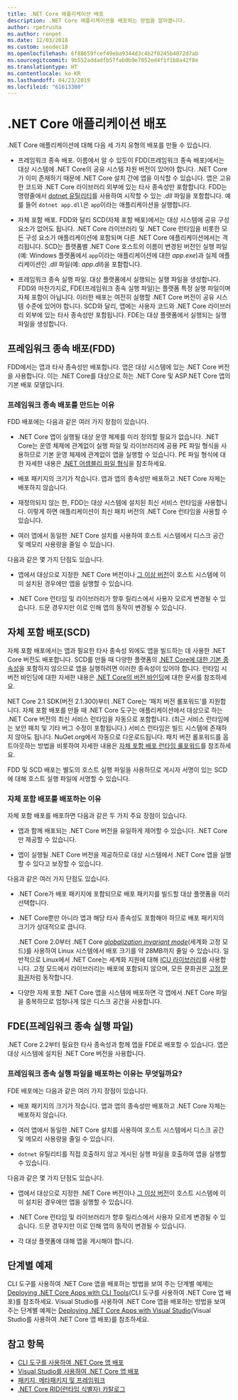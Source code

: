 ```yaml
---
title: .NET Core 애플리케이션 배포
description: .NET Core 애플리케이션을 배포하는 방법을 알아봅니다.
author: rpetrusha
ms.author: ronpet
ms.date: 12/03/2018
ms.custom: seodec18
ms.openlocfilehash: 6f88659fcef49eba9344d3c4b2f0245b4072d7ab
ms.sourcegitcommit: 9b552addadfb57fab0b9e7852ed4f1f1b8a42f8e
ms.translationtype: HT
ms.contentlocale: ko-KR
ms.lasthandoff: 04/23/2019
ms.locfileid: "61613380"
---
```

# <a name="net-core-application-deployment"></a>.NET Core 애플리케이션 배포

.NET Core 애플리케이션에 대해 다음 세 가지 유형의 배포를 만들 수 있습니다.

- 프레임워크 종속 배포. 이름에서 알 수 있듯이 FDD(프레임워크 종속 배포)에서는 대상 시스템에 .NET Core의 공유 시스템 차원 버전이 있어야 합니다. .NET Core가 이미 존재하기 때문에 .NET Core 설치 간에 앱을 이식할 수 있습니다. 앱은 고유한 코드와 .NET Core 라이브러리 외부에 있는 타사 종속성만 포함합니다. FDD는 명령줄에서 [dotnet 유틸리티](../tools/dotnet.md)를 사용하여 시작할 수 있는 *.dll* 파일을 포함합니다. 예를 들어 `dotnet app.dll`은 `app`이라는 애플리케이션을 실행합니다.

- 자체 포함 배포. FDD와 달리 SCD(자체 포함 배포)에서는 대상 시스템에 공유 구성 요소가 없어도 됩니다. .NET Core 라이브러리 및 .NET Core 런타임을 비롯한 모든 구성 요소가 애플리케이션에 포함되며 다른 .NET Core 애플리케이션에서는 격리됩니다. SCD는 플랫폼별 .NET Core 호스트의 이름이 변경된 버전인 실행 파일(예: Windows 플랫폼에서 `app`이라는 애플리케이션에 대한 *app.exe*)과 실제 애플리케이션인 *.dll* 파일(예: *app.dll*)을 포함합니다.

- 프레임워크 종속 실행 파일. 대상 플랫폼에서 실행되는 실행 파일을 생성합니다. FDD와 마찬가지로, FDE(프레임워크 종속 실행 파일)는 플랫폼 특정 실행 파일이며 자체 포함이 아닙니다. 이러한 배포는 여전히 실행할 .NET Core 버전이 공유 시스템 수준에 있어야 합니다. SCD와 달리, 앱에는 사용자 코드와 .NET Core 라이브러리 외부에 있는 타사 종속성만 포함됩니다. FDE는 대상 플랫폼에서 실행되는 실행 파일을 생성합니다.

## <a name="framework-dependent-deployments-fdd"></a>프레임워크 종속 배포(FDD)

FDD에서는 앱과 타사 종속성만 배포합니다. 앱은 대상 시스템에 있는 .NET Core 버전을 사용합니다. 이는 .NET Core를 대상으로 하는 .NET Core 및 ASP.NET Core 앱의 기본 배포 모델입니다.

### <a name="why-create-a-framework-dependent-deployment"></a>프레임워크 종속 배포를 만드는 이유

FDD 배포에는 다음과 같은 여러 가지 장점이 있습니다.

- .NET Core 앱이 실행될 대상 운영 체제를 미리 정의할 필요가 없습니다. .NET Core는 운영 체제에 관계없이 실행 파일 및 라이브러리에 공용 PE 파일 형식을 사용하므로 기본 운영 체제에 관계없이 앱을 실행할 수 있습니다. PE 파일 형식에 대한 자세한 내용은 [.NET 어셈블리 파일 형식](../../standard/assembly/file-format.md)을 참조하세요.

- 배포 패키지의 크기가 작습니다. 앱과 앱의 종속성만 배포하고 .NET Core 자체는 배포하지 않습니다.

- 재정의되지 않는 한, FDD는 대상 시스템에 설치된 최신 서비스 런타임을 사용합니다. 이렇게 하면 애플리케이션이 최신 패치 버전의 .NET Core 런타임을 사용할 수 있습니다. 

- 여러 앱에서 동일한 .NET Core 설치를 사용하여 호스트 시스템에서 디스크 공간 및 메모리 사용량을 줄일 수 있습니다.

다음과 같은 몇 가지 단점도 있습니다.

- 앱에서 대상으로 지정한 .NET Core 버전이나 [그 이상 버전](../versions/selection.md#framework-dependent-apps-roll-forward)이 호스트 시스템에 이미 설치된 경우에만 앱을 실행할 수 있습니다.

- .NET Core 런타임 및 라이브러리가 향후 릴리스에서 사용자 모르게 변경될 수 있습니다. 드문 경우지만 이로 인해 앱의 동작이 변경될 수 있습니다.

## <a name="self-contained-deployments-scd"></a>자체 포함 배포(SCD)

자체 포함 배포에서는 앱과 필요한 타사 종속성 외에도 앱을 빌드하는 데 사용한 .NET Core 버전도 배포합니다. SCD를 만들 때 다양한 플랫폼의 [.NET Core에 대한 기본 종속성](https://github.com/dotnet/core/blob/master/Documentation/prereqs.md)을 포함하지 않으므로 앱을 실행하려면 이러한 종속성이 있어야 합니다. 런타임 시 버전 바인딩에 대한 자세한 내용은 [.NET Core의 버전 바인딩](../versions/selection.md)에 대한 문서를 참조하세요.

NET Core 2.1 SDK(버전 2.1.300)부터 .NET Core는 ‘패치 버전 롤포워드’를 지원합니다. 자체 포함 배포를 만들 때 .NET Core 도구는 애플리케이션에서 대상으로 하는 .NET Core 버전의 최신 서비스 런타임을 자동으로 포함합니다. (최근 서비스 런타임에는 보안 패치 및 기타 버그 수정이 포함됩니다.) 서비스 런타임은 빌드 시스템에 존재하지 않아도 됩니다. NuGet.org에서 자동으로 다운로드됩니다. 패치 버전 롤포워드를 옵트아웃하는 방법을 비롯하여 자세한 내용은 [자체 포함 배포 런타임 롤포워드](runtime-patch-selection.md)를 참조하세요.

FDD 및 SCD 배포는 별도의 호스트 실행 파일을 사용하므로 게시자 서명이 있는 SCD에 대해 호스트 실행 파일에 서명할 수 있습니다.

### <a name="why-deploy-a-self-contained-deployment"></a>자체 포함 배포를 배포하는 이유

자체 포함 배포를 배포하면 다음과 같은 두 가지 주요 장점이 있습니다.

- 앱과 함께 배포되는 .NET Core 버전을 유일하게 제어할 수 있습니다. .NET Core만 제공할 수 있습니다.

- 앱이 실행될 .NET Core 버전을 제공하므로 대상 시스템에서 .NET Core 앱을 실행할 수 있다고 보장할 수 있습니다.

다음과 같은 여러 가지 단점도 있습니다.

- .NET Core가 배포 패키지에 포함되므로 배포 패키지를 빌드할 대상 플랫폼을 미리 선택합니다.

- .NET Core뿐만 아니라 앱과 해당 타사 종속성도 포함해야 하므로 배포 패키지의 크기가 상대적으로 큽니다.

  .NET Core 2.0부터 .NET Core [*globalization invariant mode*](https://github.com/dotnet/corefx/blob/master/Documentation/architecture/globalization-invariant-mode.md)(세계화 고정 모드)를 사용하여 Linux 시스템에서 배포 크기를 약 28MB까지 줄일 수 있습니다. 일반적으로 Linux에서 .NET Core는 세계화 지원에 대해 [ICU 라이브러리](http://icu-project.org)를 사용합니다. 고정 모드에서 라이브러리는 배포에 포함되지 않으며, 모든 문화권은 [고정 문화권](xref:System.Globalization.CultureInfo.InvariantCulture?displayProperty=nameWithType)처럼 동작합니다.

- 다양한 자체 포함 .NET Core 앱을 시스템에 배포하면 각 앱에서 .NET Core 파일을 중복하므로 엄청나게 많은 디스크 공간을 사용합니다.

## <a name="framework-dependent-executables-fde"></a>FDE(프레임워크 종속 실행 파일)

.NET Core 2.2부터 필요한 타사 종속성과 함께 앱을 FDE로 배포할 수 있습니다. 앱은 대상 시스템에 설치된 .NET Core 버전을 사용합니다.

### <a name="why-deploy-a-framework-dependent-executable"></a>프레임워크 종속 실행 파일을 배포하는 이유는 무엇일까요?

FDE 배포에는 다음과 같은 여러 가지 장점이 있습니다.

- 배포 패키지의 크기가 작습니다. 앱과 앱의 종속성만 배포하고 .NET Core 자체는 배포하지 않습니다.

- 여러 앱에서 동일한 .NET Core 설치를 사용하여 호스트 시스템에서 디스크 공간 및 메모리 사용량을 줄일 수 있습니다.

- `dotnet` 유틸리티를 직접 호출하지 않고 게시된 실행 파일을 호출하여 앱을 실행할 수 있습니다.

다음과 같은 몇 가지 단점도 있습니다.

- 앱에서 대상으로 지정한 .NET Core 버전이나 [그 이상 버전](../versions/selection.md#framework-dependent-apps-roll-forward)이 호스트 시스템에 이미 설치된 경우에만 앱을 실행할 수 있습니다.

- .NET Core 런타임 및 라이브러리가 향후 릴리스에서 사용자 모르게 변경될 수 있습니다. 드문 경우지만 이로 인해 앱의 동작이 변경될 수 있습니다.

- 각 대상 플랫폼에 대해 앱을 게시해야 합니다.

## <a name="step-by-step-examples"></a>단계별 예제

CLI 도구를 사용하여 .NET Core 앱을 배포하는 방법을 보여 주는 단계별 예제는 [Deploying .NET Core Apps with CLI Tools](deploy-with-cli.md)(CLI 도구를 사용하여 .NET Core 앱 배포)를 참조하세요. Visual Studio를 사용하여 .NET Core 앱을 배포하는 방법을 보여 주는 단계별 예제는 [Deploying .NET Core Apps with Visual Studio](deploy-with-vs.md)(Visual Studio를 사용하여 .NET Core 앱 배포)를 참조하세요. 

## <a name="see-also"></a>참고 항목

- [CLI 도구를 사용하여 .NET Core 앱 배포](deploy-with-cli.md)
- [Visual Studio를 사용하여 .NET Core 앱 배포](deploy-with-vs.md)
- [패키지, 메타패키지 및 프레임워크](../packages.md)
- [.NET Core RID(런타임 식별자) 카탈로그](../rid-catalog.md)
